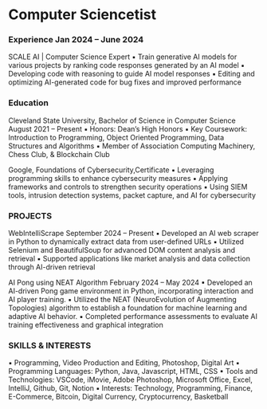 # Computer Sciencetist 

### Experience                                                                        Jan 2024 – June 2024
SCALE AI | Computer Science Expert
▪ Train generative AI models for various projects by ranking code responses generated by an AI model
▪ Developing code with reasoning to guide AI model responses
▪ Editing and optimizing AI-generated code for bug fixes and improved performance 

### Education 
Cleveland State University, Bachelor of Science in Computer Science                   August 2021 – Present
▪ Honors: Dean’s High Honors
▪ Key Coursework: Introduction to Programming, Object Oriented Programming, Data Structures and Algorithms
▪ Member of Association Computing Machinery, Chess Club, & Blockchain Club

Google, Foundations of Cybersecurity,Certificate 
▪ Leveraging programming skills to enhance cybersecurity measures
▪ Applying frameworks and controls to strengthen security operations
▪ Using SIEM tools, intrusion detection systems, packet capture, and AI for cybersecurity

### PROJECTS
WebIntelliScrape                                                                     September 2024 – Present
▪ Developed an AI web scraper in Python to dynamically extract data from user-defined URLs
▪ Utilized Selenium and BeautifulSoup for advanced DOM content analysis and retrieval
▪ Supported applications like market analysis and data collection through AI-driven retrieval

AI Pong using NEAT Algorithm                                                        February 2024 – May 2024
▪ Developed an AI-driven Pong game environment in Python, incorporating interaction and AI player training.
▪ Utilized the NEAT (NeuroEvolution of Augmenting Topologies) algorithm to establish a foundation for machine
learning and adaptive AI behavior.
▪ Completed performance assessments to evaluate AI training effectiveness and graphical integration

### SKILLS & INTERESTS
▪ Programming, Video Production and Editing, Photoshop, Digital Art
▪ Programming Languages: Python, Java, Javascript, HTML, CSS
▪ Tools and Technologies: VSCode, iMovie, Adobe Photoshop, Microsoft Office, Excel, IntelliJ, Github, Git, Notion
▪ Interests: Technology, Programming, Finance, E-Commerce, Bitcoin, Digital Currency, Cryptocurrency, Basketball
